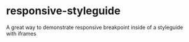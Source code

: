 # responsive-styleguide
A great way to demonstrate responsive breakpoint inside of a styleguide with iframes

